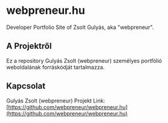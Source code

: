 # webpreneur.hu

Developer Portfolio Site of Zsolt Gulyás, aka "webpreneur".

## A Projektről

Ez a repository Gulyás Zsolt (webpreneur) személyes portfólió weboldalának forráskódját tartalmazza.

## Kapcsolat

Gulyás Zsolt (webpreneur)
Projekt Link: [https://github.com/webpreneur/webpreneur.hu](https://github.com/webpreneur/webpreneur.hu)
